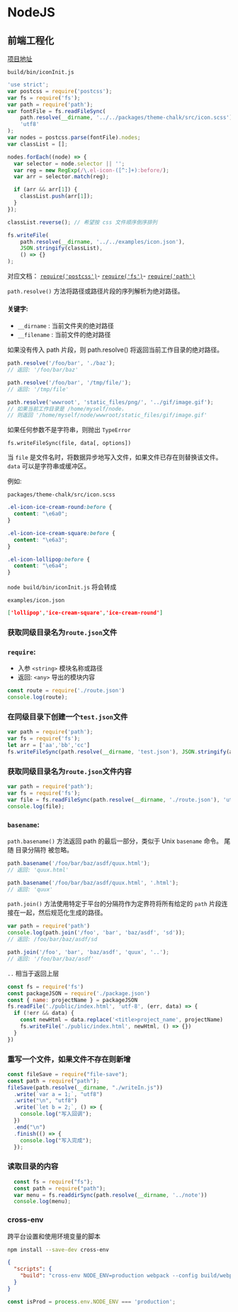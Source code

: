 # NodeJS

## 前端工程化

[项目地址](https://gitee.com/NidhoggDJoking/element-build-case)

`build/bin/iconInit.js`

```js
'use strict';
var postcss = require('postcss');
var fs = require('fs');
var path = require('path');
var fontFile = fs.readFileSync(
    path.resolve(__dirname, '../../packages/theme-chalk/src/icon.scss'),
    'utf8'
);
var nodes = postcss.parse(fontFile).nodes;
var classList = [];

nodes.forEach((node) => {
  var selector = node.selector || '';
  var reg = new RegExp(/\.el-icon-([^:]+):before/);
  var arr = selector.match(reg);

  if (arr && arr[1]) {
    classList.push(arr[1]);
  }
});

classList.reverse(); // 希望按 css 文件顺序倒序排列

fs.writeFile(
    path.resolve(__dirname, '../../examples/icon.json'), 
    JSON.stringify(classList),
    () => {}
);
```

对应文档：
[`require('postcss')`](https://postcss.org/api/)-
[`require('fs')`](http://nodejs.cn/api/fs.html)-
[`require('path')`](http://nodejs.cn/api/path.html)

`path.resolve()` 方法将路径或路径片段的序列解析为绝对路径。

#### 关键字:

- `__dirname`  :  当前文件夹的绝对路径
- `__filename` :  当前文件的绝对路径

如果没有传入 path 片段，则 path.resolve() 将返回当前工作目录的绝对路径。


```js
path.resolve('/foo/bar', './baz');
// 返回: '/foo/bar/baz'

path.resolve('/foo/bar', '/tmp/file/');
// 返回: '/tmp/file'

path.resolve('wwwroot', 'static_files/png/', '../gif/image.gif');
// 如果当前工作目录是 /home/myself/node，
// 则返回 '/home/myself/node/wwwroot/static_files/gif/image.gif'
```

如果任何参数不是字符串，则抛出 `TypeError`

`fs.writeFileSync(file, data[, options])`

当 `file` 是文件名时，将数据异步地写入文件，如果文件已存在则替换该文件。 `data` 可以是字符串或缓冲区。

例如:

`packages/theme-chalk/src/icon.scss`

```css
.el-icon-ice-cream-round:before {
  content: "\e6a0";
}

.el-icon-ice-cream-square:before {
  content: "\e6a3";
}

.el-icon-lollipop:before {
  content: "\e6a4";
}
```
`node build/bin/iconInit.js` 将会转成

`examples/icon.json`

```json
['lollipop','ice-cream-square','ice-cream-round']
```

### 获取同级目录名为`route.json`文件

### `require`:

- 入参 `<string>` 模块名称或路径
- 返回: `<any>` 导出的模块内容

```js
const route = require('./route.json')
console.log(route);
```

### 在同级目录下创建一个`test.json`文件

```js
var path = require('path');
var fs = require('fs');
let arr = ['aa','bb','cc']
fs.writeFileSync(path.resolve(__dirname, 'test.json'), JSON.stringify(arr))
```

### 获取同级目录名为`route.json`文件内容

```js
var path = require('path');
var fs = require('fs');
var file = fs.readFileSync(path.resolve(__dirname, './route.json'), 'utf8');
console.log(file);
```

### `basename`:

`path.basename()` 方法返回 path 的最后一部分，类似于 Unix `basename` 命令。 尾随 目录分隔符 被忽略。

```js
path.basename('/foo/bar/baz/asdf/quux.html');
// 返回: 'quux.html'

path.basename('/foo/bar/baz/asdf/quux.html', '.html');
// 返回: 'quux'
```

`path.join()` 方法使用特定于平台的分隔符作为定界符将所有给定的 `path` 片段连接在一起，然后规范化生成的路径。


```js
var path = require('path')
console.log(path.join('/foo', 'bar', 'baz/asdf', 'sd'));
// 返回: /foo/bar/baz/asdf/sd

path.join('/foo', 'bar', 'baz/asdf', 'quux', '..');
// 返回: '/foo/bar/baz/asdf'
```

`..` 相当于返回上层


```js
const fs = require('fs')
const packageJSON = require('./package.json')
const { name: projectName } = packageJSON
fs.readFile('./public/index.html', 'utf-8', (err, data) => {
  if (!err && data) {
    const newHtml = data.replace('<title>project_name', projectName)
    fs.writeFile('./public/index.html', newHtml, () => {})
  }
})
```

### 重写一个文件，如果文件不存在则新增

```js
const fileSave = require("file-save");
const path = require("path");
fileSave(path.resolve(__dirname, "./writeIn.js"))
  .write(`var a = 1;`, "utf8")
  .write("\n", "utf8")
  .write(`let b = 2;`, () => {
    console.log("写入回调");
  })
  .end("\n")
  .finish(() => {
    console.log("写入完成");
  });
```


### 读取目录的内容

```js
  const fs = require("fs");
  const path = require("path");
  var menu = fs.readdirSync(path.resolve(__dirname, '../note'))
  console.log(menu);
```

### cross-env

跨平台设置和使用环境变量的脚本

```sh
npm install --save-dev cross-env
```

```json
{
  "scripts": {
    "build": "cross-env NODE_ENV=production webpack --config build/webpack.config.js"
  }
}
```


```js
const isProd = process.env.NODE_ENV === 'production';
```